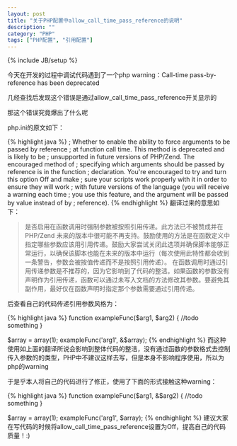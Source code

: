 ```yaml
---
layout: post
title: "关于PHP配置中allow_call_time_pass_reference的说明"
description: ""
category: "PHP"
tags: ["PHP配置", "引用配置"]
---
```

{% include JB/setup %}

今天在开发的过程中调试代码遇到了一个php warning：Call-time pass-by-reference has been deprecated

几经查找后发现这个错误是通过allow_call_time_pass_reference开关显示的

那这个错误究竟爆出了什么呢

php.ini的原文如下：

{% highlight java %}
; Whether to enable the ability to force arguments to be passed by reference
; at function call time.  This method is deprecated and is likely to be
; unsupported in future versions of PHP/Zend.  The encouraged method of
; specifying which arguments should be passed by reference is in the function
; declaration.  You're encouraged to try and turn this option Off and make
; sure your scripts work properly with it in order to ensure they will work
; with future versions of the language (you will receive a warning each time
; you use this feature, and the argument will be passed by value instead of by
; reference).
{% endhighlight %}
翻译过来的意思如下：

<blockquote>
是否启用在函数调用时强制参数被按照引用传递。此方法已不被赞成并在 PHP/Zend 未来的版本中很可能不再支持。鼓励使用的方法是在函数定义中指定哪些参数应该用引用传递。鼓励大家尝试关闭此选项并确保脚本能够正常运行，以确保该脚本也能在未来的版本中运行（每次使用此特性都会收到一条警告，参数会被按值传递而不是按照引用传递）。
在函数调用时通过引用传递参数是不推荐的，因为它影响到了代码的整洁。如果函数的参数没有声明作为引用传递，函数可以通过未写入文档的方法修改其参数。要避免其副作用，最好仅在函数声明时指定那个参数需要通过引用传递。
</blockquote>
后查看自己的代码传递引用参数风格为：

{% highlight java %}
function exampleFunc($arg1, $arg2) {
    //todo something
}

$array = array(1);
exampleFunc('arg1', &$array);
{% endhighlight %}
而这种使用如上面的翻译所说会影响到整体代码的整洁，没有通过函数的参数格式去控制传入参数的的类型，PHP中不建议这样去写，但是本身不影响程序使用，所以为php的warning

于是乎本人将自己的代码进行了修正，使用了下面的形式接触这种warning：

{% highlight java %}
function exampleFunc($arg1, &$arg2) {
    //todo something
}

$array = array(1);
exampleFunc('arg1', $array);
{% endhighlight %}
建议大家在写代码的时候将allow_call_time_pass_reference设置为Off，提高自己的代码质量！:)
